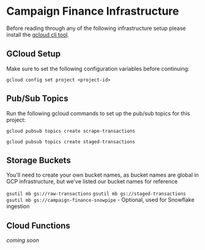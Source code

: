 # Campaign Finance Infrastructure

Before reading through any of the following infrastructure setup please install the [gcloud cli tool](https://cloud.google.com/sdk/docs/install).

## GCloud Setup

Make sure to set the following configuration variables before continuing:

`gcloud config set project <project-id>`

## Pub/Sub Topics

Run the following gcloud commands to set up the pub/sub topics for this project:

`gcloud pubsub topics create scrape-transactions`

`gcloud pubsub topics create staged-transactions`

## Storage Buckets

You'll need to create your own bucket names, as bucket names are global in GCP infrastructure, but we've listed our bucket names for reference

`gsutil mb gs://raw-transactions`
`gsutil mb gs://staged-transactions`
`gsutil mb gs://campaign-finance-snowpipe` - Optional, used for Snowflake ingestion

## Cloud Functions

_coming soon_
